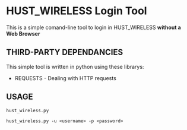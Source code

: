 HUST_WIRELESS Login Tool
=========================
This is a simple comand-line tool to login in HUST\_WIRELESS **without a Web Browser**


THIRD-PARTY DEPENDANCIES
------------------------
This simple tool is written in python using these librarys:

* REQUESTS - Dealing with HTTP requests


USAGE
-----
    hust_wireless.py

    hust_wireless.py -u <username> -p <password>
